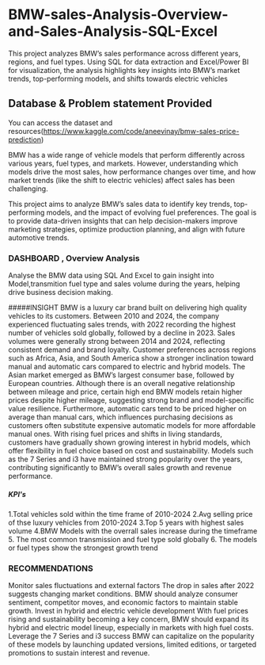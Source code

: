 # BMW-sales-Analysis-Overview-and-Sales-Analysis-SQL-Excel
This project analyzes BMW’s sales performance across different years, regions, and fuel types. Using SQL for data extraction and Excel/Power BI for visualization, the analysis highlights key insights into BMW’s market trends, top-performing models, and shifts towards electric vehicles

## Database & Problem statement Provided
You can access the dataset and resources(https://www.kaggle.com/code/aneevinay/bmw-sales-price-prediction)

BMW has a wide range of vehicle models that perform differently across various years, fuel types, and markets. However, understanding which models drive the most sales, how performance changes over time, and how market trends (like the shift to electric vehicles) affect sales has been challenging.

This project aims to analyze BMW’s sales data to identify key trends, top-performing models, and the impact of evolving fuel preferences. The goal is to provide data-driven insights that can help decision-makers improve marketing strategies, optimize production planning, and align with future automotive trends.

### DASHBOARD , Overview Analysis
Analyse the BMW data using SQL And Excel to gain insight into Model,transmition fuel type and sales volume during the years, helping drive business decision making.

#####INSIGHT
BMW is a luxury car brand built on delivering high quality vehicles to its customers. Between 2010 and 2024, the company experienced fluctuating sales trends, with 2022 recording the highest number of vehicles sold globally, followed by a decline in 2023. Sales volumes were generally strong between 2014 and 2024, reflecting consistent demand and brand loyalty.
Customer preferences across regions such as Africa, Asia, and South America show a stronger inclination toward manual and automatic cars compared to electric and hybrid models. The Asian market emerged as BMW’s largest consumer base, followed by European countries.
Although there is an overall negative relationship between mileage and price, certain high end BMW models retain higher prices despite higher mileage, suggesting strong brand and model-specific value resilience. Furthermore, automatic cars tend to be priced higher on average than manual cars, which influences purchasing decisions as customers often substitute expensive automatic models for more affordable manual ones.
With rising fuel prices and shifts in living standards, customers have gradually shown growing interest in hybrid models, which offer flexibility in fuel choice based on cost and sustainability. Models such as the 7 Series and i3 have maintained strong popularity over the years, contributing significantly to BMW’s overall sales growth and revenue performance.


##### KPI's
1.Total vehicles sold within the time frame of 2010-2024
2.Avg selling price of thse luxury vehicles from 2010-2024
3.Top 5 years with highest sales volume
4.BMW Models with the overrall sales increase during the timeframe
5. The most common transmission and fuel type sold globally
6. The models or fuel types show the strongest growth trend


### RECOMMENDATIONS
Monitor sales fluctuations and external factors
The drop in sales after 2022 suggests changing market conditions. BMW should analyze consumer sentiment, competitor moves, and economic factors to maintain stable growth.
Invest in hybrid and electric vehicle development
With fuel prices rising and sustainability becoming a key concern, BMW should expand its hybrid and electric model lineup, especially in markets with high fuel costs.
Leverage the 7 Series and i3 success
BMW can capitalize on the popularity of these models by launching updated versions, limited editions, or targeted promotions to sustain interest and revenue.





